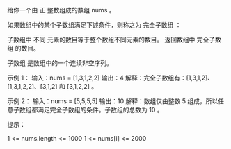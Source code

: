给你一个由 正 整数组成的数组 nums 。

如果数组中的某个子数组满足下述条件，则称之为 完全子数组 ：

子数组中 不同 元素的数目等于整个数组不同元素的数目。
返回数组中 完全子数组 的数目。

子数组 是数组中的一个连续非空序列。

示例 1：
输入：nums = [1,3,1,2,2]
输出：4
解释：完全子数组有：[1,3,1,2]、[1,3,1,2,2]、[3,1,2] 和 [3,1,2,2] 。

示例 2：
输入：nums = [5,5,5,5]
输出：10
解释：数组仅由整数 5 组成，所以任意子数组都满足完全子数组的条件。子数组的总数为 10 。

提示：

1 <= nums.length <= 1000
1 <= nums[i] <= 2000
